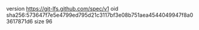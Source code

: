 version https://git-lfs.github.com/spec/v1
oid sha256:573647f7e5e4799ed795d21c3117bf3e08b751aea4544049947f8a03617871d6
size 96
